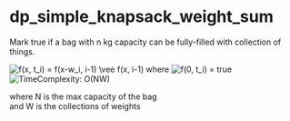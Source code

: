 # dp_simple_knapsack_weight_sum

Mark true if a bag with n kg capacity can be fully-filled
with collection of things.

<img src="https://latex.codecogs.com/gif.latex?f(x,&space;t_i)&space;=&space;f(x-w_i,&space;i-1)&space;\vee&space;f(x,&space;i-1)" title="f(x, t_i) = f(x-w_i, i-1) \vee f(x, i-1)" />
where
<img src="https://latex.codecogs.com/gif.latex?f(0,&space;t_i)&space;=&space;true" title="f(0, t_i) = true" />

<img src="https://latex.codecogs.com/gif.latex?TimeComplexity:&space;O(NW)" title="TimeComplexity: O(NW)" />

where N is the max capacity of the bag<br>
and W is the collections of weights
